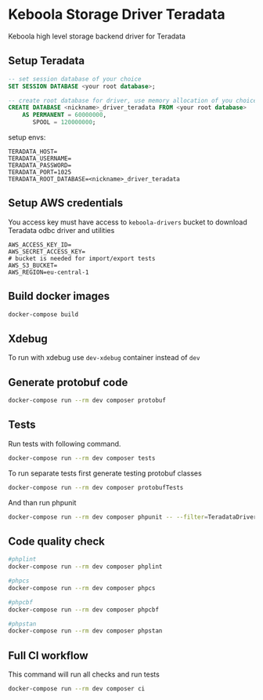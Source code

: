 # Keboola Storage Driver Teradata

Keboola high level storage backend driver for Teradata

## Setup Teradata

```SQL
-- set session database of your choice
SET SESSION DATABASE <your root database>;

-- create root database for driver, use memory allocation of you choice 
CREATE DATABASE <nickname>_driver_teradata FROM <your root database>
    AS PERMANENT = 60000000,
       SPOOL = 120000000;
```

setup envs:
```
TERADATA_HOST=
TERADATA_USERNAME=
TERADATA_PASSWORD=
TERADATA_PORT=1025
TERADATA_ROOT_DATABASE=<nickname>_driver_teradata
```

## Setup AWS credentials

You access key must have access to `keboola-drivers` bucket to download Teradata odbc driver and utilities
```
AWS_ACCESS_KEY_ID=
AWS_SECRET_ACCESS_KEY=
# bucket is needed for import/export tests
AWS_S3_BUCKET=
AWS_REGION=eu-central-1
```

## Build docker images

```bash
docker-compose build
```

## Xdebug

To run with xdebug use `dev-xdebug` container instead of `dev`

## Generate protobuf code

```bash
docker-compose run --rm dev composer protobuf
```

## Tests

Run tests with following command.

```bash
docker-compose run --rm dev composer tests
```

To run separate tests first generate testing protobuf classes
```bash
docker-compose run --rm dev composer protobufTests
```
And than run phpunit
```bash
docker-compose run --rm dev composer phpunit -- --filter=TeradataDriverClientTest
```

## Code quality check

```bash
#phplint
docker-compose run --rm dev composer phplint

#phpcs
docker-compose run --rm dev composer phpcs

#phpcbf
docker-compose run --rm dev composer phpcbf

#phpstan
docker-compose run --rm dev composer phpstan
```

## Full CI workflow

This command will run all checks and run tests
```bash
docker-compose run --rm dev composer ci
```
